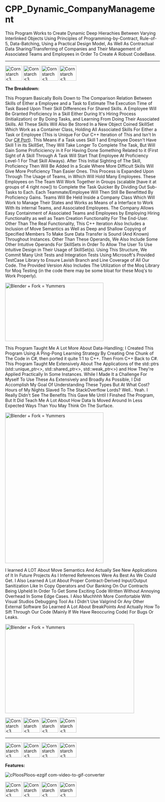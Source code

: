 # CPP_Dynamic_CompanyManagement
This Program Works to Create Dynamic Deep Hierachies Between Varying Interlinked Objects Using Principles of Programming-by-Contract, Rule-of-5, Data-Batching, Using a Practical Design Model, As Well As Contractual Data Sharing/Transferring of Companies and Their Management of Associated Teams and Employees in Order To Create A Robust CodeBase.


----------------------------------------------

<img src="https://github.com/Kingerthanu/CPP_Std_Dynamic_CompanyManagement/assets/76754592/b921b79d-f37a-4ec5-aebb-bb01a6ca882a" alt="Cornstarch <3" width="55" height="49"> <img src="https://github.com/Kingerthanu/CPP_Std_Dynamic_CompanyManagement/assets/76754592/b921b79d-f37a-4ec5-aebb-bb01a6ca882a" alt="Cornstarch <3" width="55" height="49"> <img src="https://github.com/Kingerthanu/CPP_Std_Dynamic_CompanyManagement/assets/76754592/b921b79d-f37a-4ec5-aebb-bb01a6ca882a" alt="Cornstarch <3" width="55" height="49"> <img src="https://github.com/Kingerthanu/CPP_Std_Dynamic_CompanyManagement/assets/76754592/b921b79d-f37a-4ec5-aebb-bb01a6ca882a" alt="Cornstarch <3" width="55" height="49">

**The Breakdown:**


This Program Basically Boils Down to The Comparison Relation Between Skills of Either a Employee and a Task to Estimate The Execution Time of Task Based Upon Their Skill Differences For Shared Skills. A Employee Will Be Granted Proficiency In a Skill Either During It's Hiring Process (Initialization) or By Doing Tasks, and Learning From Doing Their Associated Skills. All These Skills Will Also Be Stored In a New Object Coined SkillSet Which Work as a Container Class, Holding All Associated Skills For Either a Task or Employee (This is Unique For Our C++ Iteration of This and Isn't In Our <a href="https://github.com/Kingerthanu/CSharp_CompanyManagement">C# Port</a>). This Means if a Task uses Skill 1 and Employee Doesn't Have Skill 1 in its SkillSet, They Will Take Longer To Complete The Task, But Will Gain Some Proficiciency in it For Having Done Something Related to it (First Sight of A Skill Through A Task Will Start That Employee At Proficiency Level-1 For That Skill Always). After This Initial Sighting of The Skill, Proficiency Then Will Be Added In a Scale Where More Difficult Skills Will Give More Proficiency Than Easier Ones. This Process is Expanded Upon Through The Usage of Teams, in Which Will Hold Many Employees. These Employees on The Team Will Work Together in Groups (scalable [have it at groups of 4 right now]) to Complete the Task Quicker By Dividing Out Sub-Tasks to Each. Each Teammate/Employee Will Then Still Be Benefitted By Proficiency Gains. Teams Will Be Held Inside a Company Class Which Will Work to Manage Their States and Works as Means of a Interface to Work With its internal Teams, and Associated Employees. The Company Allows Easy Containment of Associated Teams and Employees by Employing Hiring Functionality as well as Team Creation Functionality For The End-User. Other Than The Real Functionality, This C++ Iteration Also Includes a Inclusion of Move Semantics as Well as Deep and Shallow Copying of Specified Members To Make Sure Data Transfer is Sound (And Known) Throughout Instances. Other Than These Operands, We Also Include Some Other Intuitive Operands For SkillSets in Order To Allow The User To Use Intuitive Design in Their Usage of SkillSet(s). Using This Structure, We Commit Many Unit Tests and Integration Tests Using Microsoft's Provided TestCase Library to Ensure Lavish Branch and Line Coverage of All Our Code. The Provided Version Also Includes The Utilization of the Moq Library for Moq Testing (in the code there may be some bloat for these Moq's to Work Properly).

<img src="https://media.giphy.com/media/5r5J4JD9miis/giphy.gif" alt="Blender + Fork = Yummers" width="320" height="190">

This Program Taught Me A Lot More About Data-Handling; I Created This Program Using A Ping-Pong Learning Strategy By Creating One Chunk of The Code in C#, then ported it quite 1:1 to C++. Then From C++ Back to C#. This Program Taught Me Extensively About The Applications of the std::ptrs (std::unique_ptr<>, std::shared_ptr<>, std::weak_ptr<>) and How They're Applied Practically In Some Instances. While I Made It a Challenge For Myself To Use These As Extensively and Broadly As Possible, I Did Accomplish My Goal Of Understanding These Types But At What Cost? Hours of My Nights Slaved To The StackOverflow Lords? Well.. Yeah. I Really Didn't See The Benefits This Gave Me Until I Finshed The Program, But It Did Teach Me A Lot About How Data Is Moved Around In Less Expected Ways Than You May Think On The Surface.

<img src="https://media.giphy.com/media/7A1ZCMkDzxYp1HoJoO/giphy.gif" alt="Blender + Fork = Yummers" width="320" height="490">

 I learned A LOT About Move Semantics And Actually See New Applications of It In Future Projects As I Inferred References Were As Best As We Could Get. I Also Learned A Lot About Proper Contract-Derived Input/Output Sanitization Like In Copy Operators and Our Banking On Our Contracts Being Upheld In Order To Get Some Exciting Code Written Without Annoying Overhead In Some Edge Cases. I Also Muchhhh More Comfortable With Visual Studios Debugging Tool As I Didn't Use Valgrind Or Any Other External Software So Learned A Lot About BreakPoints And Actually How To Sift Through Our Code (Mainly If We Have Reoccuring Code) For Bugs Or Leaks.
 
<img src="https://media.giphy.com/media/eiLCRSxfO0zymHHecI/giphy.gif" alt="Blender + Fork = Yummers" width="420" height="290">


<img src="https://github.com/Kingerthanu/CPP_Std_Dynamic_CompanyManagement/assets/76754592/7a227e03-a055-4dbf-ac2e-3360ba8792e1" alt="Cornstarch <3" width="55" height="49"> <img src="https://github.com/Kingerthanu/CPP_Std_Dynamic_CompanyManagement/assets/76754592/7a227e03-a055-4dbf-ac2e-3360ba8792e1" alt="Cornstarch <3" width="55" height="49"> <img src="https://github.com/Kingerthanu/CPP_Std_Dynamic_CompanyManagement/assets/76754592/7a227e03-a055-4dbf-ac2e-3360ba8792e1" alt="Cornstarch <3" width="55" height="49"> <img src="https://github.com/Kingerthanu/CPP_Std_Dynamic_CompanyManagement/assets/76754592/7a227e03-a055-4dbf-ac2e-3360ba8792e1" alt="Cornstarch <3" width="55" height="49">

----------------------------------------------

<img src="https://github.com/Kingerthanu/CPP_Std_Dynamic_CompanyManagement/assets/76754592/95e73486-3d93-4730-9ccb-c73b66a82fee" alt="Cornstarch <3" width="55" height="49"> <img src="https://github.com/Kingerthanu/CPP_Std_Dynamic_CompanyManagement/assets/76754592/95e73486-3d93-4730-9ccb-c73b66a82fee" alt="Cornstarch <3" width="55" height="49"> <img src="https://github.com/Kingerthanu/CPP_Std_Dynamic_CompanyManagement/assets/76754592/95e73486-3d93-4730-9ccb-c73b66a82fee" alt="Cornstarch <3" width="55" height="49"> <img src="https://github.com/Kingerthanu/CPP_Std_Dynamic_CompanyManagement/assets/76754592/95e73486-3d93-4730-9ccb-c73b66a82fee" alt="Cornstarch <3" width="55" height="49">


**Features:**

![cPloosPloos-ezgif com-video-to-gif-converter](https://github.com/Kingerthanu/CPP_Std_Dynamic_CompanyManagement/assets/76754592/7d37674f-f22a-41f7-ab6c-7cdae138f48d)



<img src="https://github.com/Kingerthanu/CPP_Std_Dynamic_CompanyManagement/assets/76754592/e6b2dd2a-b96b-481c-9f4c-d756fc087580" alt="Cornstarch <3" width="55" height="49"> <img src="https://github.com/Kingerthanu/CPP_Std_Dynamic_CompanyManagement/assets/76754592/e6b2dd2a-b96b-481c-9f4c-d756fc087580" alt="Cornstarch <3" width="55" height="49"> <img src="https://github.com/Kingerthanu/CPP_Std_Dynamic_CompanyManagement/assets/76754592/e6b2dd2a-b96b-481c-9f4c-d756fc087580" alt="Cornstarch <3" width="55" height="49"> <img src="https://github.com/Kingerthanu/CPP_Std_Dynamic_CompanyManagement/assets/76754592/e6b2dd2a-b96b-481c-9f4c-d756fc087580" alt="Cornstarch <3" width="55" height="49">
